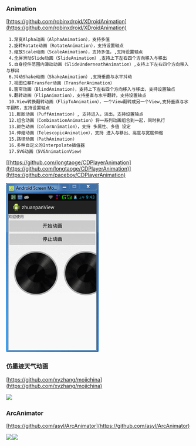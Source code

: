 ### Animation ###

[https://github.com/robinxdroid/XDroidAnimation](https://github.com/robinxdroid/XDroidAnimation)

     1.渐变Alpha动画（AlphaAnimation），支持多值
     2.旋转Rotate动画（RotateAnimation），支持设置轴点
     3.缩放Scale动画（ScaleAnimation），支持多值，,支持设置轴点
     4.全屏滑动Slide动画（SlideAnimation）,支持上下左右四个方向移入与移出
     5.自身控件范围内滑动动画（SlideUnderneathAnimation）,支持上下左右四个方向移入与移出
     6.抖动Shake动画（ShakeAnimation）,支持垂直与水平抖动
     7.视图位移Transfer动画（TransferAnimation）
     8.窗帘动画（BlindAnimation），支持上下左右四个方向移入与移出，支持设置轴点
     9.翻转动画（FlipAnimation），支持垂直与水平翻转，支持设置轴点
     10.View转换翻转动画（FlipToAnimation），一个View翻转成另一个View,支持垂直与水平翻转，支持设置轴点
     11.膨胀动画（PuffAnimation）, 支持进入，淡出，支持设置轴点
     12.组合动画（CombinationAnimation）将一系列动画组合到一起，同时执行
     13.颜色动画（ColorAnimation），支持 多属性、多值 设定
     14.伸缩动画（TelescopicAnimation），支持 进入与移出、高度与宽度伸缩
     15.路径动画（PathAnimation）
     16.多种自定义的Interpolate插值器
     17.SVG动画（SVGAnimationView）




[[https://github.com/longtaoge/CDPlayerAnimation](https://github.com/longtaoge/CDPlayerAnimation)](https://github.com/paceboy/CDPlayerAnimation)

![](https://github.com/longtaoge/CDPlayerAnimation/raw/master/cd.gif)


### 仿墨迹天气动画 ###

[https://github.com/xyzhang/mojichina](https://github.com/xyzhang/mojichina)

![](https://raw.githubusercontent.com/xyzhang/mojichina/master/screen/moji2.gif)

### ArcAnimator ###

[https://github.com/asyl/ArcAnimator](https://github.com/asyl/ArcAnimator)

![](https://camo.githubusercontent.com/942dff1cf0e36fca72e5a6f513b0853c61dca7a9/687474703a2f2f692e696d6775722e636f6d2f445369517862672e676966)![](https://camo.githubusercontent.com/06e3d80b9d4377192f145758fb1046c366c1b3c8/687474703a2f2f692e696d6775722e636f6d2f614c634c72476b2e676966)